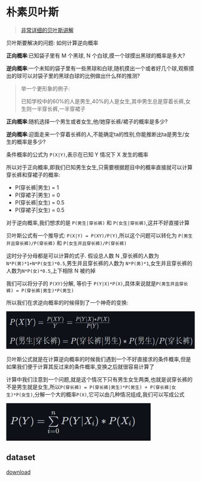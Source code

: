 # 朴素贝叶斯

> [非常详细的贝叶斯讲解](https://www.bilibili.com/video/BV1rq4y1m72f?p=1)

贝叶斯要解决的问题: 如何计算逆向概率

**正向概率**:已知袋子里有 M 个黑球, N 个白球,摸一个球摸出黑球的概率是多大?

**逆向概率**:一个未知的袋子里有一些黑球和白球,随机摸出一个或者好几个球,观察摸出的球可以对袋子里的黑球白球的比例做出什么样的推测?

> 举一个更形象的例子:
>
> 已知学校中的60%的人是男生,40%的人是女生,其中男生总是穿着长裤,女生则一半穿长裤,一半穿裙子

**正向概率**:随机选择一个男生或者女生,他/她穿长裤/裙子的概率是多少?

**逆向概率**:迎面走来一个穿着长裤的人,不能确定ta的性别,你能推断出ta是男生/女生的概率是多少?

条件概率的公式为 `P(X|Y)`,表示在已知 Y 情况下 X 发生的概率

所以对于正向概率,即我们已知男生女生,只需要根据题目中的概率直接就可以计算穿长裤和穿裙子的概率:

- P(穿长裤|男生) = 1
- P(穿裙子|男生) = 0
- P(穿长裤|女生) = 0.5
- P(穿裙子|女生) = 0.5

对于逆向概率,我们想求的是 `P(男生|穿长裤)` 和 `P(女生|穿长裤)`,这并不好直接计算

贝叶斯公式有一个推导式: `P(X|Y) = P(XY)/P(Y)`,所以这个问题可以转化为 `P(男生并且穿长裤)/P(穿长裤)` 和 `P(女生并且穿长裤)/P(穿长裤)`

这时分子分母都是可以计算的式子. 假设总人数 N ,穿长裤的人数为 `N*P(男)*1+N*P(女生)*0.5`,男生并且穿长裤的人数为 `N*P(男)*1`,女生并且穿长裤的人数为`N*P(女)*0.5`,上下相除 N 被约掉

我们可以将分子的 `P(XY)`分解, 等价于 `P(Y|X)*P(X)`,具体来说就是`P(男生并且穿长裤) = P(穿长裤|男生)*P(男生)`

所以我们在求逆向概率的时候得到了一个神奇的变换:

<img src="https://raw.githubusercontent.com/learner-lu/picbed/master/20220420151446.png" height ="100">

贝叶斯公式就是在计算逆向概率的时候我们遇到一个不好直接求的条件概率,但是如果我们便于计算其反过来的条件概率,变换之后就很容易计算了

计算中我们注意到一个问题,就是这个情况下只有男生女生两类,也就是说穿长裤的不是男生就是女生,所以`P(穿长裤) = P(穿长裤|男生)*P(男生) + P(穿长裤|女生)*P(女生)`,分解一个大的概率`P(X)`,它可以由几种情况组成,我们可以写成公式

<img src="https://raw.githubusercontent.com/learner-lu/picbed/master/20220420151624.png" height="100">

## dataset

[download](https://plg.uwaterloo.ca/~gvcormac/treccorpus06/)